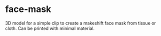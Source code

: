 # face-mask
3D model for a simple clip to create a makeshift face mask from tissue or cloth. Can be printed with minimal material.
